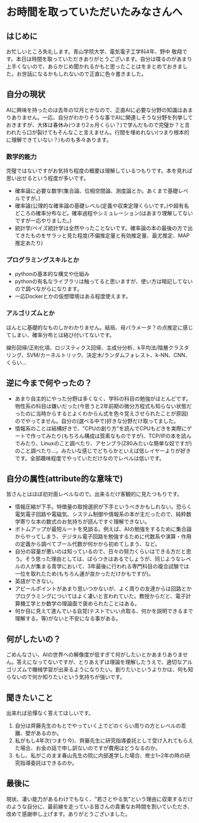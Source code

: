 # お時間を取っていただいたみなさんへ

## はじめに

お忙しいところ失礼します。青山学院大学、電気電子工学科4年、野中 敬翔です。本日は時間を取っていただきありがとうございます。自分は喋るのがあまり上手くないので、あらかじめ聞かれるかもと思ったことはをまとめておきました。お世話になるかもしれないので正直に色々書きました。

## 自分の現状

AIに興味を持ったのは去年の12月とかなので、正直AIに必要な分野の知識はあまりありません。一応、自分がわかりそうな事でAIに関連しそうな分野を列挙しておきますが、大体は春休み(つまり2ヵ月くらい？)で学んだもので完璧か？と言われたら口が裂けてもそんなこと言えません。行間を埋めれない(つまり根本的に理解できていない？)ものも多々あります。

### 数学的能力

完璧ではないですがお気持ち程度の概要は理解しているつもりです。本を見れば思い出せるという程度が多いです。

* 確率論に必要な数学(集合論、位相空間論、測度論とか。あくまで基礎レベルですが。)
* 確率論(公理的な確率論の基礎レベル(定義や収束定理くらいです。)や超有名どころの確率分布など。確率過程やシミュレーション(はあまり理解してないですが一応やりました。)
* 統計学/ベイズ統計学は全然やったことないです。確率論の本の最後の方で出てきたものをサラッと見た程度(不偏推定量と有効推定量、最尤推定、MAP推定あたり)

### プログラミングスキルとか

* pythonの基本的な構文や仕組み
* pythonの有名なライブラリは触ってると思いますが、使い方は暗記してないので調べながらになります。
* 一応Dockerとかの仮想環境はある程度使えます。

### アルゴリズムとか

ほんとに基礎的なものしかわかりません。結局、母パラメータ？の点推定に感じてしまい、確率分布とは結び付いてないです。

線形回帰/正則化項、ロジスティクス回帰、主成分分析、k平均法/階層クラスタリング、SVM/カーネルトリック、決定木/ランダムフォレスト、k-NN、CNN、くらい…

## 逆に今まで何やったの？

* あまり自主的にやった分野は多くなく、学科の科目の勉強がほとんどです。物性系の科目は嫌いだった(今思うと2年前期の微分方程式も知らない状態だったのに当時からするとよくわからん式を色々覚えさせられたことが原因)のでやってません。自分の(選べる中で)好きな分野だけ取ってました。
* 情報系のことは結構好きで、"CPUの創り方"を読んでCPUもどきを実際にゲートで作ってみたり(もちろん構成は質素なものですが)、TCP/IPの本を読んでみたり、Linuxのこと調べたり、アセンブラ(Z80みたいな簡単な奴ですが)のこと調べたり…。みたいな感じでどちらかといえば低レイヤーよりが好きです。全部趣味程度でやっていただけなのでレベルは低いです。

## 自分の属性(attribute的な意味で)

皆さんとはほぼ初対面レベルなので。出来るだけ客観的に見たつもりです。

* 情報圧縮が下手。特徴量の取捨選択が下手というべきかもしれない。恐らく電気電子回路や電磁気、システム制御や情報系の本が主だったので、純粋数学寄りな本の数式のお気持ちが読んですぐ理解できない。
* ボトムアップが最短ルートを見誤る。例えば、AIの勉強をするために集合論からやってしまう、デジタル電子回路を勉強するために代数系や演算・作用の定義から調べてブール代数が何かから初めてしまう、など。
* 自分の容量が悪いのは知っているので、日々の努力くらいはできる方だと思う。そう思った理由としては、ばらつきはあるでしょうが、同じようなレベルの人が集まる青学において、3年最後に行われる専門科目の複合試験では一位を取れたため(もちろん運が良かっただけかもですが)。
* 英語ができない。
* アピールポイントがあまり思いつかないが、よく周りの友達からは回路とかプログラミングについてはよく凄いと言われていた。教授からだと、電子計算機工学とか数学の理論面で褒められたことはある。
* 何か目に見えて進んでいる自覚(テストでいい点取る、何かを説明できるまで理解する。等)がないと不安になる事がある。

## 何がしたいの？

ごめんなさい、AIの世界への解像度が低すぎて何がしたいとかあまりありません。答えになってないですが、とりあえずは理論を理解したうえで、適切なアルゴリズムで機械学習が出来るようになりたい。創りたいというよりかは、何も知らないので何か知りたいという気持ちが強いです。

## 聞きたいこと

出来れば忌憚なく答えてほしいです。

1. 自分は齊藤先生のもとでやっていく上でどのくらい周りの方とレベルの乖離、壁があるのか。
2. 私がもし4年次(つまり今)、齊藤先生に研究指導委託として受け入れてもらえた場合、お金の話で申し訳ないのですが費用はどうなるのか。
3. もし、私がこのまま春山先生の院に内部進学した場合、修士1~2年の時の研究指導委託はできるのか。

## 最後に

現状、凄い能力があるわけでもなく、"若さとやる気"という理由に収束するだけのような自分に、最前線を走っている皆さんの貴重なお時間を割いていただき、改めて感謝申し上げます。ありがとうございました。